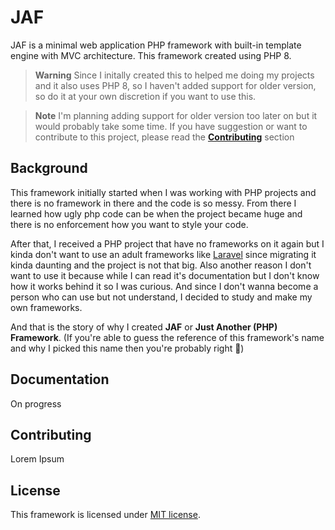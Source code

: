 # JAF

JAF is a minimal web application PHP framework with built-in template engine with MVC architecture. This framework created using PHP 8.

>**Warning**
>Since I initally created this to helped me doing my projects and it also uses PHP 8, so I haven't added support for older version, so do it at your own discretion if you want to use this.

>**Note**
>I'm planning adding support for older version too later on but it would probably take some time. If you have suggestion or want to contribute to this project, please read the [**Contributing**](#contributing) section

## Background

This framework initially started when I was working with PHP projects and there is no framework in there and the code is so messy. From there I learned how ugly php code can be when the project became huge and there is no enforcement how you want to style your code.

After that, I received a PHP project that have no frameworks on it again but I kinda don't want to use an adult frameworks like [Laravel](https://github.com/laravel/laravel) since migrating it kinda daunting and the project is not that big. Also another reason I don't want to use it because while I can read it's documentation but I don't know how it works behind it so I was curious. And since I don't wanna become a person who can use but not understand, I decided to study and make my own frameworks.

And that is the story of why I created **JAF** or **Just Another (PHP) Framework**. (If you're able to guess the reference of this framework's name and why I picked this name then you're probably right 🤣)

## Documentation

On progress

## Contributing

Lorem Ipsum

## License

This framework is licensed under [MIT license](https://opensource.org/licenses/MIT).
